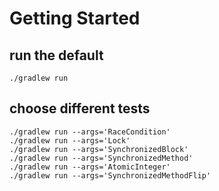 # Getting Started

## run the default

```
./gradlew run
```

## choose different tests

```
./gradlew run --args='RaceCondition'
./gradlew run --args='Lock'
./gradlew run --args='SynchronizedBlock'
./gradlew run --args='SynchronizedMethod'
./gradlew run --args='AtomicInteger'
./gradlew run --args='SynchronizedMethodFlip'
```

